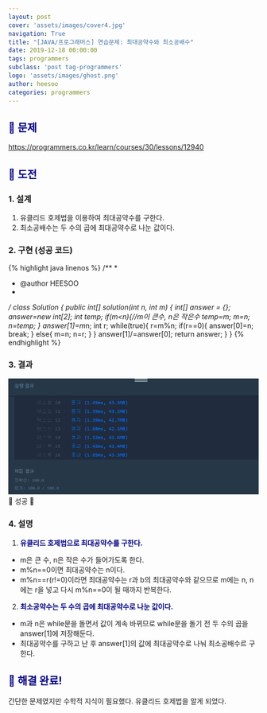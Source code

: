 ```yaml
---
layout: post
cover: 'assets/images/cover4.jpg'
navigation: True
title: "[JAVA/프로그래머스] 연습문제: 최대공약수와 최소공배수"
date: 2019-12-18 00:00:00
tags: programmers
subclass: 'post tag-programmers'
logo: 'assets/images/ghost.png'
author: heesoo
categories: programmers
---
```

## <span style="color:navy">👀 문제</span>
<https://programmers.co.kr/learn/courses/30/lessons/12940>

## <span style="color:navy">👊 도전</span>

### 1. 설계
1. 유클리드 호제법을 이용하여 최대공약수를 구한다.
2. 최소공배수는 두 수의 곱에 최대공약수로 나눈 값이다.

### 2. 구현 (성공 코드)
{% highlight java linenos %}
/**
 *
 * @author HEESOO
 *
 */
 class Solution {
   public int[] solution(int n, int m) {
       int[] answer = {};
       answer=new int[2];
       int temp;
       if(m<n){//m이 큰수, n은 작은수
           temp=m;
           m=n;
           n=temp;
       }
       answer[1]=m*n;
       int r;
       while(true){
           r=m%n;
           if(r==0){
               answer[0]=n;
               break;
           }
           else{
               m=n;
               n=r;
           }
       }
       answer[1]/=answer[0];
       return answer;
   }
 }
 {% endhighlight %}

### 3. 결과
![실행결과](./assets/images/191218_10.PNG)
🤟 성공 🤟

### 4. 설명
1. **<span style="color:navy">유클리드 호제법으로 최대공약수를 구한다.</span>**
- m은 큰 수, n은 작은 수가 들어가도록 한다.
- m%n==0이면 최대공약수는 n이다.
- m%n==r(r!=0)이라면 최대공약수는 r과 b의 최대공약수와 같으므로 m에는 n, n에는 r을 넣고 다시 m%n==0이 될 때까지 반복한다.
2. **<span style="color:navy">최소공약수는 두 수의 곱에 최대공약수로 나눈 값이다.</span>**
- m과 n은 while문을 돌면서 값이 계속 바뀌므로 while문을 돌기 전 두 수의 곱을 answer[1]에 저장해둔다.
- 최대공약수를 구하고 난 후 answer[1]의 값에 최대공약수로 나눠 최소공배수르 구한다.

## <span style="color:navy">👏 해결 완료!</span>
간단한 문제였지만 수학적 지식이 필요했다. 유클리드 호제법을 알게 되었다.
